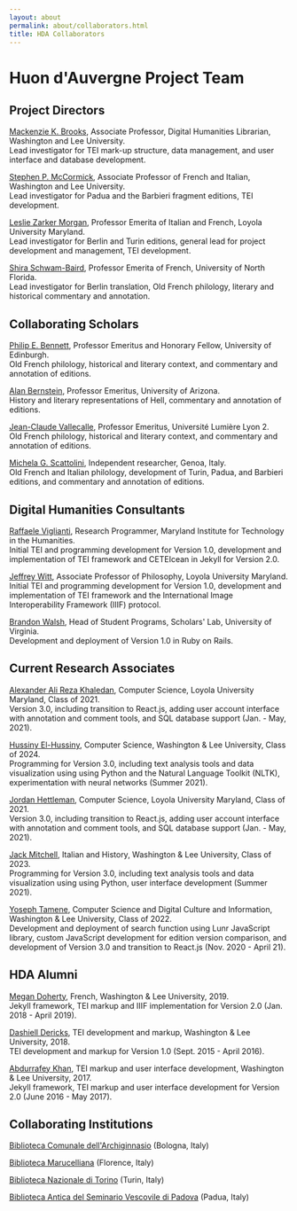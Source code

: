 ```yaml
---
layout: about
permalink: about/collaborators.html
title: HDA Collaborators
---
```

<div class="container-fluid">
    <div class="row" id="index-content">
        <div class="credits">
            <h1 class="about">Huon d'Auvergne Project Team</h1>
                <div class="participant_section">
                <h2 class="about">Project Directors</h2>
                    <p><a href="http://library.wlu.edu/about/library-directory/mackenzie-brooks">Mackenzie K. Brooks</a>, Associate Professor, Digital Humanities Librarian, Washington and Lee University.<br>
                    Lead investigator for TEI mark-up structure, data management, and user interface and database development.</p>
                    <p><a href="https://www.wlu.edu/romance-languages-department/faculty-and-staff/profile?ID=x9689">Stephen P. McCormick</a>, Associate Professor of French and Italian, Washington and Lee University.<br>
                    Lead investigator for Padua and the Barbieri fragment editions, TEI development.</p>
                    <p><a href="https://www.loyola.edu/academics/modern-languages/faculty/morgan">Leslie Zarker Morgan</a>, Professor Emerita of Italian and French, Loyola University Maryland.<br>
                    Lead investigator for Berlin and Turin editions, general lead for project development and management, TEI development.</p>
                    <p><a href="http://www.unf.edu/bio/N00009290">Shira Schwam-Baird</a>, Professor Emerita of French, University of North Florida.<br>
                    Lead investigator for Berlin translation, Old French philology, literary and historical commentary and annotation.</p>
                </div>
                <div class="participant_section">
                <h2 class="about">Collaborating Scholars</h2>
                    <p><a href="http://www.ed.ac.uk/profile/philip-bennett">Philip E. Bennett</a>, Professor Emeritus and Honorary Fellow, University of Edinburgh.<br>
                    Old French philology, historical and literary context, and commentary and annotation of editions.</p>
                    <p><a href="https://history.arizona.edu/people/alan-e-bernstein">Alan Bernstein</a>, Professor Emeritus, University of Arizona.<br>
                    History and literary representations of Hell, commentary and annotation of editions.</p>
                    <p><a href="http://ciham.ish-lyon.cnrs.fr/membres/jean-claude-vallecalle">Jean-Claude Vallecalle</a>, Professor Emeritus, Université Lumière Lyon 2.<br>
                    Old French philology, historical and literary context, and commentary and annotation of editions.</p>
                    <p><a href="http://independent.academia.edu/MichelaGScattolini">Michela G. Scattolini</a>, Independent researcher, Genoa, Italy.<br>
                    Old French and Italian philology, development of Turin, Padua, and Barbieri editions, and commentary and annotation of editions.</p>
                </div>
                <div class="participant_section">
                <h2 id="sub-header">Digital Humanities Consultants</h2>
                    <p><a href="https://mith.umd.edu/people/person/raffaele-viglianti/">Raffaele Viglianti</a>, Research Programmer, Maryland Institute for Technology in the Humanities.<br>
                    Initial TEI and programming development for Version 1.0, development and implementation of TEI framework and CETEIcean in Jekyll for Version 2.0.</p>
                    <p><a href="http://jeffreycwitt.com/">Jeffrey Witt</a>, Associate Professor of Philosophy, Loyola University Maryland.<br>
                    Initial TEI and programming development for Version 1.0, development and implementation of TEI framework and the International Image Interoperability Framework (IIIF) protocol.</p>
                    <p><a href="http://scholarslab.org/people/brandon-walsh/>">Brandon Walsh</a>, Head of Student Programs, Scholars' Lab, University of Virginia.<br>
                    Development and deployment of Version 1.0 in Ruby on Rails.</p>
                </div>
                <div class="participant_section">
                <h2 id="sub-header">Current Research Associates</h2>
                    <p><a href="https://www.linkedin.com/in/akhaledan/">Alexander Ali Reza Khaledan</a>, Computer Science, Loyola University Maryland, Class of 2021.<br>
                    Version 3.0, including transition to React.js, adding user account interface with annotation and comment tools, and SQL database support (Jan. - May, 2021).</p>
                    <p><a href="https://www.linkedin.com/in/mohamed-s-elhussiny-hussiny-6a2256180/">Hussiny El-Hussiny</a>, Computer Science, Washington & Lee University, Class of 2024.<br>
                    Programming for Version 3.0, including text analysis tools and data visualization using using Python and the Natural Language Toolkit (NLTK), experimentation with neural networks (Summer 2021).</p>
                    <p><a href="https://www.linkedin.com/in/jordan-hettleman-ba5998178/">Jordan Hettleman</a>, Computer Science, Loyola University Maryland, Class of 2021.<br>
                    Version 3.0, including transition to React.js, adding user account interface with annotation and comment tools, and SQL database support (Jan. - May, 2021).</p>
                    <p><a href="">Jack Mitchell</a>, Italian and History, Washington & Lee University, Class of 2023.<br>
                    Programming for Version 3.0, including text analysis tools and data visualization using using Python, user interface development (Summer 2021).</p>
                    <p><a href="https://yosephtamene.com/">Yoseph Tamene</a>, Computer Science and Digital Culture and Information, Washington & Lee University, Class of 2022.<br>
                    Development and deployment of search function using Lunr JavaScript library, custom JavaScript development for edition version comparison, and development of Version 3.0 and transition to React.js (Nov. 2020 - April 21).</p>
                </div>
                <div class="participant_section">
                <h2 id="sub-header">HDA Alumni</h2>
                    <p><a href="">Megan Doherty</a>, French, Washington & Lee University, 2019.<br>
                    Jekyll framework, TEI markup and IIIF implementation for Version 2.0 (Jan. 2018 - April 2019).</p>
                    <p><a href="">Dashiell Dericks</a>, TEI development and markup, Washington & Lee University, 2018.<br>
                    TEI development and markup for Version 1.0 (Sept. 2015 - April 2016).</p>
                    <p><a href="">Abdurrafey Khan</a>, TEI markup and user interface development, Washington & Lee University, 2017.<br>
                    Jekyll framework, TEI markup and user interface development for Version 2.0 (June 2016 - May 2017).</p>
                </div>
                <div class="participant_section">
                <h2 class="about">Collaborating Institutions</h2>
                    <p><a href="http://www.archiginnasio.it/">Biblioteca Comunale dell'Archiginnasio</a> (Bologna, Italy)</p>
                    <p><a href="http://www.maru.firenze.sbn.it/">Biblioteca Marucelliana</a> (Florence, Italy)</p>
                    <p><a href="http://www.bnto.librari.beniculturali.it/">Biblioteca Nazionale di Torino</a> (Turin, Italy)</p>
                    <p><a href="http://www.bibliotecaseminariopda.it/">Biblioteca Antica del Seminario Vescovile di Padova</a> (Padua, Italy)</p>
                </div> 
        </div>
    </div>
</div>


<!-- ## We would like to thank for their support:
National Endowment for the Humanities (Award RQ-50735-13), 2013-2017. 

And for their collaboration:
* Biblioteca dell'Archiginnasio, Bologna
* Kupferstichkabinett, Berlin
* Biblioteca Marucelliana, Florence
* Biblioteca Nazionale Universitaria, Turin
* Biblioteca del Seminario Vescovile, Padua -->